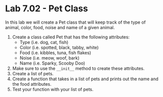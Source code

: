 # Lab 7.02 - Pet Class

In this lab we will create a Pet class that will keep track of the type of animal, color, food, noise and name of a given animal.

1. Create a class called Pet that has the following attributes: 
	* Type (i.e. dog, cat, fish)
	* Color (i.e. spotted, black, tabby, white)
	* Food (i.e. kibbles, tuna, fish flakes)
	* Noise (i.e. meow, woof, bark)
	* Name (i.e. Sparky, Scooby Doo)
2. Make sure to use the `__init__` method to create these attributes.
3. Create a list of pets.
4. Create a function that takes in a list of pets and prints out the name and the food attributes.
5. Test your function with your list of pets.